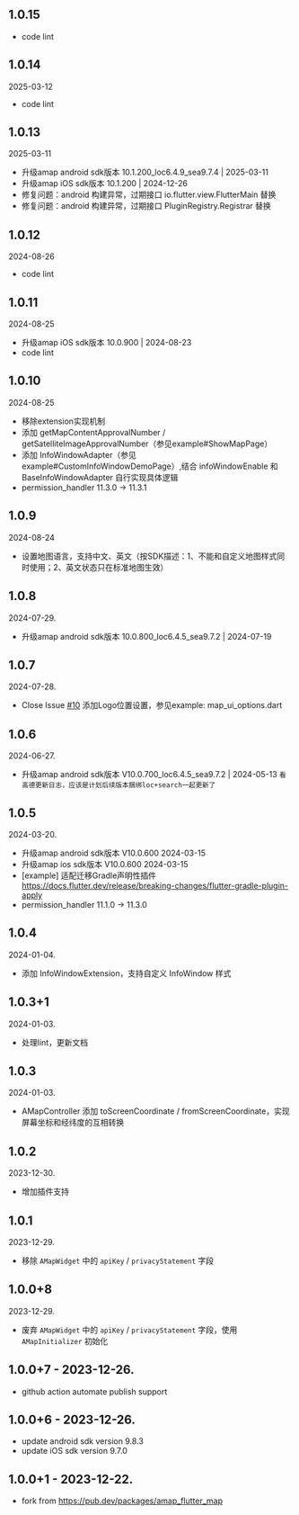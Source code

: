 ## 1.0.15

* code lint

## 1.0.14
2025-03-12
* code lint

## 1.0.13
2025-03-11
* 升级amap android sdk版本 10.1.200_loc6.4.9_sea9.7.4 | 2025-03-11
* 升级amap iOS sdk版本 10.1.200 | 2024-12-26
* 修复问题：android 构建异常，过期接口 io.flutter.view.FlutterMain 替换
* 修复问题：android 构建异常，过期接口 PluginRegistry.Registrar 替换


## 1.0.12
2024-08-26
* code lint

## 1.0.11
2024-08-25
* 升级amap iOS sdk版本 10.0.900 | 2024-08-23
* code lint

## 1.0.10
2024-08-25
* 移除extension实现机制
* 添加 getMapContentApprovalNumber / getSatelliteImageApprovalNumber（参见example#ShowMapPage）
* 添加 InfoWindowAdapter（参见example#CustomInfoWindowDemoPage）,结合 infoWindowEnable 和 BaseInfoWindowAdapter 自行实现具体逻辑
* permission_handler 11.3.0 -> 11.3.1

## 1.0.9
2024-08-24
* 设置地图语言，支持中文、英文（按SDK描述：1、不能和自定义地图样式同时使用；2、英文状态只在标准地图生效）

## 1.0.8
2024-07-29.
* 升级amap android sdk版本 10.0.800_loc6.4.5_sea9.7.2 | 2024-07-19 

## 1.0.7
2024-07-28.
* Close Issue [#10](https://github.com/kuloud/amap_map/issues/10) 添加Logo位置设置，参见example: map_ui_options.dart

## 1.0.6
2024-06-27.
* 升级amap android sdk版本 V10.0.700_loc6.4.5_sea9.7.2 | 2024-05-13 `看高德更新日志，应该是计划后续版本捆绑loc+search一起更新了`

## 1.0.5
2024-03-20.
* 升级amap android sdk版本 V10.0.600 2024-03-15
* 升级amap ios sdk版本 V10.0.600 2024-03-15
* [example] 适配迁移Gradle声明性插件 https://docs.flutter.dev/release/breaking-changes/flutter-gradle-plugin-apply
* permission_handler 11.1.0 -> 11.3.0

## 1.0.4
2024-01-04.
* 添加 InfoWindowExtension，支持自定义 InfoWindow 样式

## 1.0.3+1
2024-01-03.
* 处理lint，更新文档

## 1.0.3
2024-01-03.
* AMapController 添加 toScreenCoordinate / fromScreenCoordinate，实现屏幕坐标和经纬度的互相转换

## 1.0.2
2023-12-30.
* 增加插件支持

## 1.0.1
2023-12-29.
* 移除 `AMapWidget` 中的 `apiKey` / `privacyStatement` 字段

## 1.0.0+8
2023-12-29.
* 废弃 `AMapWidget` 中的 `apiKey` / `privacyStatement` 字段，使用 `AMapInitializer` 初始化

## 1.0.0+7 - 2023-12-26.
* github action automate publish support

## 1.0.0+6 - 2023-12-26.
* update android sdk version 9.8.3
* update iOS sdk version 9.7.0 

## 1.0.0+1 - 2023-12-22.
* fork from https://pub.dev/packages/amap_flutter_map